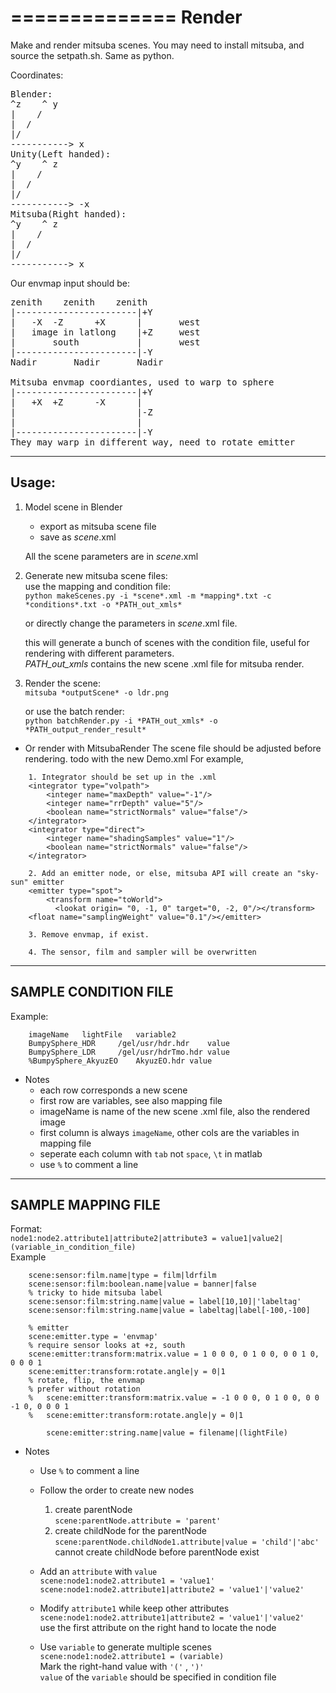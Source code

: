 ==============
Render
==============
Make and render mitsuba scenes.
You may need to install mitsuba, and source the setpath.sh. Same as python.

Coordinates:
<pre>
Blender:
^z    ^	y  
|    /  
|  /  
|/  
-----------> x  
Unity(Left handed):
^y    ^	z
|    /
|  / 	
|/
-----------> -x
Mitsuba(Right handed):
^y    ^	z
|    /
|  / 	
|/
-----------> x
</pre>
Our envmap input should be:  
<pre>
zenith    zenith    zenith  
|-----------------------|+Y 
|	-X	-Z		+X		|		west  
|	image in latlong	|+Z		west  
|		south			|		west  
|-----------------------|-Y  
Nadir		Nadir		Nadir

Mitsuba envmap coordiantes, used to warp to sphere
|-----------------------|+Y 
|	+X	+Z		-X		|
|						|-Z
|						|
|-----------------------|-Y
They may warp in different way, need to rotate emitter <rotate angle="180" y="1"/></transform>
</pre>

--------------
Usage:
--------------
1. Model scene in Blender
	* export as mitsuba scene file  
	* save as *scene*.xml  

    All the scene parameters are in *scene*.xml  
	
2. Generate new mitsuba scene files:   
	use the mapping and condition file:  
		`python makeScenes.py -i *scene*.xml -m *mapping*.txt -c *conditions*.txt -o *PATH_out_xmls*`  

	or directly change the parameters in *scene*.xml file.
	
	this will generate a bunch of scenes with the condition file, useful for rendering with different parameters.  
	*PATH_out_xmls* contains the new scene .xml file for mitsuba render.  
	 
3. Render the scene:  
		`mitsuba *outputScene* -o ldr.png`  

    or use the batch render:  
		`python batchRender.py -i *PATH_out_xmls* -o *PATH_output_render_result*`  

* Or render with MitsubaRender
	The scene file should be adjusted before rendering.
	todo with the new Demo.xml
For example,
``` 
	1. Integrator should be set up in the .xml
	<integrator type="volpath"> 
		<integer name="maxDepth" value="-1"/>
		<integer name="rrDepth" value="5"/>
		<boolean name="strictNormals" value="false"/>
	</integrator>
	<integrator type="direct"> 
		<integer name="shadingSamples" value="1"/>
		<boolean name="strictNormals" value="false"/>
	</integrator>
	
	2. Add an emitter node, or else, mitsuba API will create an "sky-sun" emitter
	<emitter type="spot">
	    <transform name="toWorld">
	      <lookat origin= "0, -1, 0" target="0, -2, 0"/></transform>
	<float name="samplingWeight" value="0.1"/></emitter>
	
	3. Remove envmap, if exist.

	4. The sensor, film and sampler will be overwritten
```
--------------
SAMPLE CONDITION FILE
--------------
Example:
```
	imageName	lightFile	variable2
	BumpySphere_HDR		/gel/usr/hdr.hdr	value	
	BumpySphere_LDR		/gel/usr/hdrTmo.hdr	value
	%BumpySphere_AkyuzEO	AkyuzEO.hdr	value
```
* Notes
	* each row corresponds a new scene
	* first row are variables, see also mapping file
	* imageName is name of the new scene .xml file, also the rendered image
	* first column is always `imageName`, other cols are the variables in mapping file
	* seperate each column with `tab` not `space`, `\t` in matlab
	* use `%` to comment a line

--------------
SAMPLE MAPPING FILE
--------------
Format:  
	`node1:node2.attribute1|attribute2|attribute3 = value1|value2|(variable_in_condition_file)`  
Example
```
	scene:sensor:film.name|type = film|ldrfilm
	scene:sensor:film:boolean.name|value = banner|false
	% tricky to hide mitsuba label
	scene:sensor:film:string.name|value = label[10,10]|'labeltag'
	scene:sensor:film:string.name|value = labeltag|label[-100,-100]

	% emitter
	scene:emitter.type = 'envmap'
	% require sensor looks at +z, south
	scene:emitter:transform:matrix.value = 1 0 0 0, 0 1 0 0, 0 0 1 0, 0 0 0 1
	scene:emitter:transform:rotate.angle|y = 0|1
	% rotate, flip, the envmap
	% prefer without rotation
	%	scene:emitter:transform:matrix.value = -1 0 0 0, 0 1 0 0, 0 0 -1 0, 0 0 0 1
	%	scene:emitter:transform:rotate.angle|y = 0|1
	
		scene:emitter:string.name|value = filename|(lightFile)
```
* Notes
	* Use `%` to comment a line
	* Follow the order to create new nodes
		1. create parentNode  
		`scene:parentNode.attribute = 'parent'`
		2. create childNode for the parentNode  
		`scene:parentNode.childNode1.attribute|value = 'child'|'abc'`  
		cannot create childNode before parentNode exist
		
	* Add an `attribute` with `value`  
			`scene:node1:node2.attribute1 = 'value1'`  
			`scene:node1:node2.attribute1|attribute2 = 'value1'|'value2'`  

	* Modify `attribute1` while keep other attributes  
		`scene:node1:node2.attribute1|attribute2 = 'value1'|'value2'`  
		use the first attribute on the right hand to locate the node  

	* Use `variable` to generate multiple scenes  
		`scene:node1:node2.attribute1 = (variable)`  
		Mark the right-hand value with `'('` , `')'`  
		`value` of the `variable` should be specified in condition file
```
